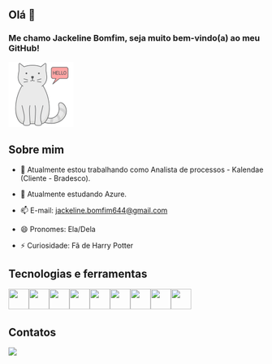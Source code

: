 ## Olá  👋

### Me chamo Jackeline Bomfim, seja muito bem-vindo(a) ao meu GitHub!

![](image/hello.png) 

## Sobre mim

- 🔭 Atualmente estou trabalhando como Analista de processos - Kalendae (Cliente - Bradesco).

- 🌱 Atualmente estudando Azure.

- 📫 E-mail: jackeline.bomfim644@gmail.com

- 😄 Pronomes: Ela/Dela

- ⚡ Curiosidade: Fã de Harry Potter
    

## Tecnologias e ferramentas

<img src="https://cdn.jsdelivr.net/gh/devicons/devicon/icons/git/git-original.svg" width="40" height="40"/><img src="https://cdn.jsdelivr.net/gh/devicons/devicon/icons/java/java-original-wordmark.svg" width="40" height="40" /><img src="https://cdn.jsdelivr.net/gh/devicons/devicon/icons/mysql/mysql-original-wordmark.svg"  width="40" height="40"/><img src="https://cdn.jsdelivr.net/gh/devicons/devicon/icons/angularjs/angularjs-original.svg" width="40" height="40" /><img src="https://cdn.jsdelivr.net/gh/devicons/devicon/icons/javascript/javascript-original.svg"  width="40" height="40"/><img src="https://cdn.jsdelivr.net/gh/devicons/devicon/icons/jira/jira-original-wordmark.svg" width="40" height="40"/><img src="https://cdn.jsdelivr.net/gh/devicons/devicon/icons/spring/spring-original.svg" width="40" height="40"/><img src="https://cdn.jsdelivr.net/gh/devicons/devicon/icons/html5/html5-original-wordmark.svg" width="40" height="40"/><img src="https://cdn.jsdelivr.net/gh/devicons/devicon/icons/css3/css3-original-wordmark.svg" width="40" height="40"/>



## Contatos

 <a href="https://www.linkedin.com/in/jacke-bomfim" target="_blank"><img src="https://img.shields.io/badge/-LinkedIn-%230077B5?style=for-the-badge&logo=linkedin&logoColor=white" target="_blank"></a>   






